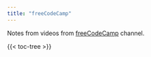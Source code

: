 ```yaml
---
title: "freeCodeCamp"
---
```


Notes from videos from [freeCodeCamp](https://www.youtube.com/channel/UC8butISFwT-Wl7EV0hUK0BQ) channel.

{{< toc-tree >}}